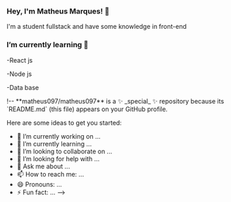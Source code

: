 ### Hey, I'm Matheus Marques! 👋


 I'm a student fullstack and have some knowledge in front-end<br>

### I’m currently learning 🌱
<p>-React js</p>
<p>-Node js</p>
<p>-Data base</p>
!--
**matheus097/matheus097** is a ✨ _special_ ✨ repository because its `README.md` (this file) appears on your GitHub profile.

Here are some ideas to get you started:

- 🔭 I’m currently working on ...
- 🌱 I’m currently learning ...
- 👯 I’m looking to collaborate on ...
- 🤔 I’m looking for help with ...
- 💬 Ask me about ...
- 📫 How to reach me: ...
- 😄 Pronouns: ...
- ⚡ Fun fact: ...
-->
